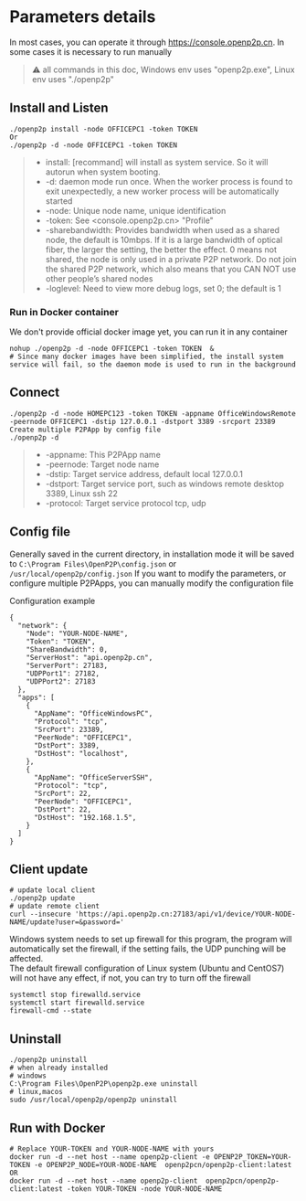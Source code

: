 

# Parameters details
In most cases, you can operate it through <https://console.openp2p.cn>. In some cases it is necessary to run manually
> :warning: all commands in this doc, Windows env uses "openp2p.exe", Linux env uses "./openp2p" 


## Install and Listen
```
./openp2p install -node OFFICEPC1 -token TOKEN  
Or
./openp2p -d -node OFFICEPC1 -token TOKEN  

```
>* install: [recommand] will install as system service. So it will autorun when system booting.
>* -d: daemon mode run once. When the worker process is found to exit unexpectedly, a new worker process will be automatically started
>* -node: Unique node name, unique identification
>* -token: See <console.openp2p.cn> "Profile"
>* -sharebandwidth: Provides bandwidth when used as a shared node, the default is 10mbps. If it is a large bandwidth of optical fiber, the larger the setting, the better the effect. 0 means not shared, the node is only used in a private P2P network. Do not join the shared P2P network, which also means that you CAN NOT use other people’s shared nodes
>* -loglevel: Need to view more debug logs, set 0; the default is 1

### Run in Docker container
We don't provide official docker image yet, you can run it in any container
```
nohup ./openp2p -d -node OFFICEPC1 -token TOKEN  &
# Since many docker images have been simplified, the install system service will fail, so the daemon mode is used to run in the background
```

## Connect
```
./openp2p -d -node HOMEPC123 -token TOKEN -appname OfficeWindowsRemote -peernode OFFICEPC1 -dstip 127.0.0.1 -dstport 3389 -srcport 23389
Create multiple P2PApp by config file
./openp2p -d    
```
>* -appname: This P2PApp name
>* -peernode: Target node name
>* -dstip: Target service address, default local 127.0.0.1
>* -dstport: Target service port, such as windows remote desktop 3389, Linux ssh 22
>* -protocol: Target service protocol tcp, udp

## Config file
Generally saved in the current directory, in installation mode it will be saved to `C:\Program Files\OpenP2P\config.json` or `/usr/local/openp2p/config.json`
If you want to modify the parameters, or configure multiple P2PApps, you can manually modify the configuration file

Configuration example
```
{
  "network": {
    "Node": "YOUR-NODE-NAME",
    "Token": "TOKEN",
    "ShareBandwidth": 0,
    "ServerHost": "api.openp2p.cn",
    "ServerPort": 27183,
    "UDPPort1": 27182,
    "UDPPort2": 27183
  },
  "apps": [
    {
      "AppName": "OfficeWindowsPC",
      "Protocol": "tcp",
      "SrcPort": 23389,
      "PeerNode": "OFFICEPC1",
      "DstPort": 3389,
      "DstHost": "localhost",
    },
    {
      "AppName": "OfficeServerSSH",
      "Protocol": "tcp",
      "SrcPort": 22,
      "PeerNode": "OFFICEPC1",
      "DstPort": 22,
      "DstHost": "192.168.1.5",
    }
  ]
}
```
## Client update
```
# update local client
./openp2p update  
# update remote client
curl --insecure 'https://api.openp2p.cn:27183/api/v1/device/YOUR-NODE-NAME/update?user=&password='
```

Windows system needs to set up firewall for this program, the program will automatically set the firewall, if the setting fails, the UDP punching will be affected.  
The default firewall configuration of Linux system (Ubuntu and CentOS7) will not have any effect, if not, you can try to turn off the firewall
```
systemctl stop firewalld.service
systemctl start firewalld.service
firewall-cmd --state
```

## Uninstall
```
./openp2p uninstall
# when already installed
# windows
C:\Program Files\OpenP2P\openp2p.exe uninstall
# linux,macos
sudo /usr/local/openp2p/openp2p uninstall
```

## Run with Docker
```
# Replace YOUR-TOKEN and YOUR-NODE-NAME with yours
docker run -d --net host --name openp2p-client -e OPENP2P_TOKEN=YOUR-TOKEN -e OPENP2P_NODE=YOUR-NODE-NAME  openp2pcn/openp2p-client:latest 
OR
docker run -d --net host --name openp2p-client  openp2pcn/openp2p-client:latest -token YOUR-TOKEN -node YOUR-NODE-NAME
```